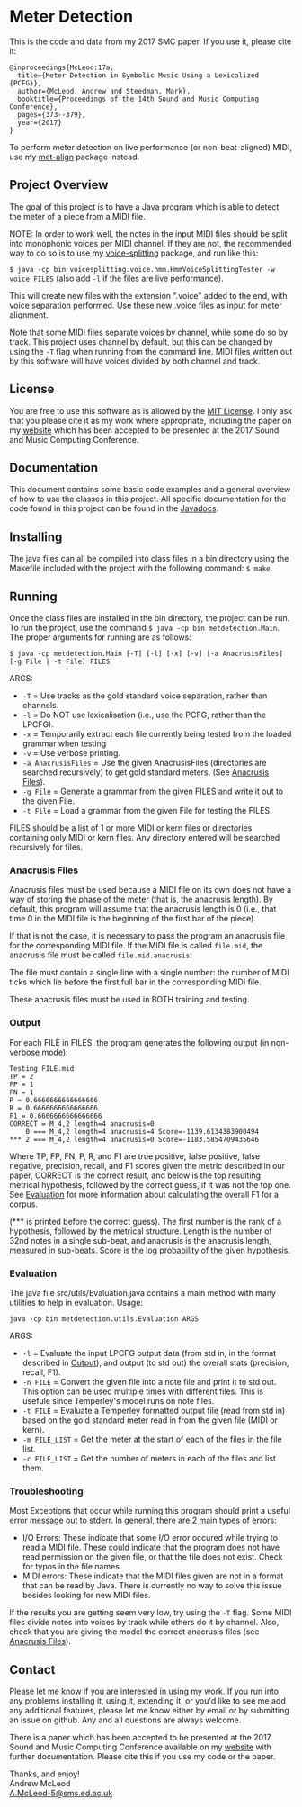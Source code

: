 # Meter Detection

This is the code and data from my 2017 SMC paper. If you use it, please cite it:

```
@inproceedings{McLeod:17a,
  title={Meter Detection in Symbolic Music Using a Lexicalized {PCFG}},
  author={McLeod, Andrew and Steedman, Mark},
  booktitle={Proceedings of the 14th Sound and Music Computing Conference},
  pages={373--379},
  year={2017}
}
```

To perform meter detection on live performance (or non-beat-aligned) MIDI, use my [met-align](https://github.com/apmcleod/met-align) package instead.

## Project Overview
The goal of this project is to have a Java program which is able to detect the meter of
a piece from a MIDI file.

NOTE: In order to work well, the notes in the input MIDI files should be split into monophonic voices per MIDI channel. If they are not, the recommended way to do so is to use my [voice-splitting](https://github.com/apmcleod/voice-splitting) package, and run like this:

`$ java -cp bin voicesplitting.voice.hmm.HmmVoiceSplittingTester -w voice FILES`
(also add `-l` if the files are live performance).

This will create new files with the extension ".voice" added to the end, with voice separation performed. Use these new .voice files as input for meter alignment.

Note that some MIDI files separate voices by channel, while some
do so by track. This project uses channel by default, but this can be changed by using the
`-T` flag when running from the command line. MIDI files written out by this software will have
voices divided by both channel and track.

## License
You are free to use this software as is allowed by the [MIT License](https://github.com/apmcleod/met-detection/blob/master/License).
I only ask that you please cite it as my work where appropriate, including
the paper on my [website](http://homepages.inf.ed.ac.uk/s1331854/software.html#MeterDetection)
which has been accepted to be presented at the 2017 Sound and Music Computing Conference.

## Documentation
This document contains some basic code examples and a general overview of how to use
the classes in this project. All specific documentation for the code found in this
project can be found in the [Javadocs](https://apmcleod.github.io/met-detection/doc). 

## Installing
The java files can all be compiled into class files in a bin directory using the Makefile
included with the project with the following command: `$ make`.

## Running
Once the class files are installed in the bin directory, the project can be run. To run the
project, use the command `$ java -cp bin metdetection.Main`. The proper arguments for
running are as follows:

`$ java -cp metdetection.Main [-T] [-l] [-x] [-v] [-a AnacrusisFiles] [-g File | -t File] FILES`

ARGS:
 * `-T` = Use tracks as the gold standard voice separation, rather than channels.
 * `-l` = Do NOT use lexicalisation (i.e., use the PCFG, rather than the LPCFG).
 * `-x` = Temporarily extract each file currently being tested from the loaded grammar when testing
 * `-v` =  Use verbose printing.
 * `-a AnacrusisFiles` = Use the given AnacrusisFiles (directories are searched recursively)
                           to get gold standard meters. (See [Anacrusis Files](#anacrusis-files)).
 * `-g File` = Generate a grammar from the given FILES and write it out to the given File.
 * `-t File` = Load a grammar from the given File for testing the FILES.
 
FILES should be a list of 1 or more MIDI or kern files or directories containing only MIDI or kern
files. Any directory entered will be searched recursively for files.

### Anacrusis Files
Anacrusis files must be used because a MIDI file on its own does not have a way of storing the phase
of the meter (that is, the anacrusis length). By default, this program will assume that the anacrusis
length is 0 (i.e., that time 0 in the MIDI file is the beginning of the first bar of the piece).

If that is not the case, it is necessary to pass the program an anacrusis file for the corresponding MIDI
file. If the MIDI file is called `file.mid`, the anacrusis file must be called `file.mid.anacrusis`.

The file must contain a single line with a single number: the number of MIDI ticks which lie before the
first full bar in the corresponding MIDI file.

These anacrusis files must be used in BOTH training and testing.

### Output
For each FILE in FILES, the program generates the following output (in non-verbose mode):

```
Testing FILE.mid
TP = 2
FP = 1
FN = 1
P = 0.6666666666666666
R = 0.6666666666666666
F1 = 0.6666666666666666
CORRECT = M_4,2 length=4 anacrusis=0
    0 === M_4,2 length=4 anacrusis=4 Score=-1139.6134383900494
*** 2 === M_4,2 length=4 anacrusis=0 Score=-1183.5854709435646
```

Where TP, FP, FN, P, R, and F1 are true positive, false positive, false negative, precision, recall,
and F1 scores given the metric described in our paper, CORRECT is the correct result, and below is
the top resulting metrical hypothesis, followed by the correct guess, if it was not the top one.
See [Evaluation](#evaluation) for more information about calculating the overall F1 for a corpus.

(*** is printed before the correct guess). The first number is the rank of a hypothesis, followed
by the metrical structure. Length is the number of 32nd notes in a single sub-beat, and anacrusis
is the anacrusis length, measured in sub-beats. Score is the log probability of the given hypothesis. 

### Evaluation
The java file src/utils/Evaluation.java contains a main method with many utilities to help in evaluation.
Usage:

`java -cp bin metdetection.utils.Evaluation ARGS`

ARGS:
 * `-l` = Evaluate the input LPCFG output data (from std in, in the format described in [Output](#output)),
          and output (to std out) the overall stats (precision, recall, F1).
 * `-n FILE` = Convert the given file into a note file and print it to std out. This option can be used
                multiple times with different files. This is usefule since Temperley's model runs on note
                files.
 * `-t FILE` = Evaluate a Temperley formatted output file (read from std in) based on the gold standard
                meter read in from the given file (MIDI or kern).
 * `-m FILE_LIST` = Get the meter at the start of each of the files in the file list.
 * `-c FILE_LIST` = Get the number of meters in each of the files and list them.

### Troubleshooting
Most Exceptions that occur while running this program should print a useful error message out to
stderr. In general, there are 2 main types of errors:
 * I/O Errors: These indicate that some I/O error occured while trying to read a MIDI file. These
   could indicate that the program does not have read permission on the given file, or that the
   file does not exist. Check for typos in the file names.
 * MIDI errors: These indicate that the MIDI files given are not in a format that can be read
   by Java. There is currently no way to solve this issue besides looking for new MIDI files.

If the results you are getting seem very low, try using the `-T` flag. Some MIDI files
divide notes into voices by track while others do it by channel. Also, check that you are
giving the model the correct anacrusis files (see [Anacrusis Files](#anacrusis-files)).

## Contact
Please let me know if you are interested in using my work. If you run into any problems installing it,
using it, extending it, or you'd like to see me add any additional features, please let me know either by
email or by submitting an issue on github. Any and all questions are always welcome.

There is a paper which has been accepted to be presented at the 2017 Sound and Music Computing Conference available on
my [website](http://homepages.inf.ed.ac.uk/s1331854/software.html#MeterDetection) with further documentation.
Please cite this if you use my code or the paper.

Thanks, and enjoy!  
Andrew McLeod  
A.McLeod-5@sms.ed.ac.uk
